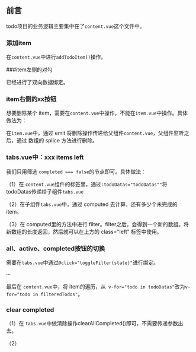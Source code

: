 
## 前言

todo项目的业务逻辑主要集中在了`content.vue`这个文件中。


### 添加item

在`content.vue`中进行`addTodoItem()`操作。

###item左侧的对勾

已经进行了双向数据绑定。

### item右侧的xx按钮

想要删除某个 item，需要在`content.vue`中操作，不能在`item.vue`中操作。具体做法为：

在`item.vue`中，通过 emit 将删除操作传递给父组件`content.vue`，父组件监听之后，通过 数组的 splice 方法进行删除。


### tabs.vue中：xxx items left 

我们只用筛选 `completed === false`的节点即可。具体做法：

（1）在 `content.vue`组件的<tabs>标签里，通过`:todoDatas="todoDatas""`将 todoDatas传递给子组件`tabs.vue`

（2）在子组件`tabs.vue`中，通过 computed 去计算，还有多少个未完成的item。

（3）在 computed里的方法中进行 filter。filter之后，会得到一个新的数组。将新数组的长度返回，然后就可以在上方的 class="left" 标签中使用。


### all、active、completed按钮的切换

需要在`tabs.vue`中通过`@click="toggleFilter(state)"`进行绑定。

···

最后在 `content.vue`中，将 item的遍历，从` v-for="todo in todoDatas"`改为`v-for="todo in filteredTodos"`。


### clear completed

（1）在 `tabs.vue`中做清除操作clearAllCompleted()即可，不需要传递参数出去。

（2）






















